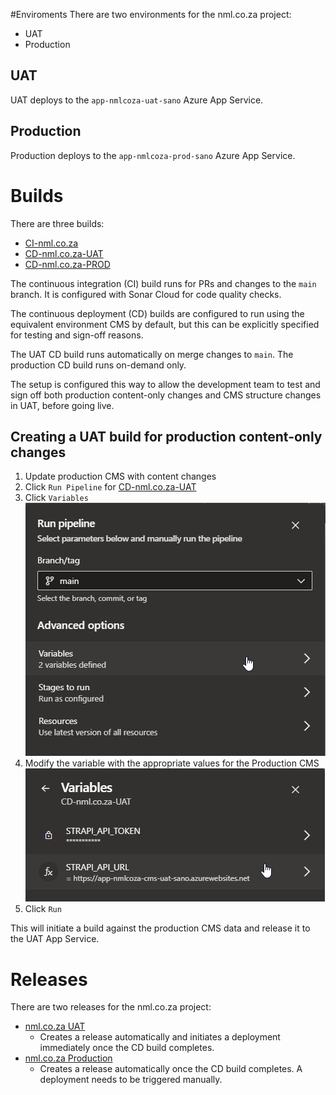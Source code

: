 #Enviroments
There are two environments for the nml.co.za project:
- UAT
- Production

## UAT
UAT deploys to the `app-nmlcoza-uat-sano` Azure App Service.

## Production
Production deploys to the `app-nmlcoza-prod-sano` Azure App Service.

# Builds
There are three builds:
- [CI-nml.co.za](https://dev.azure.com/NewMediaLabs/nml.co.za/_build?definitionId=177)
- [CD-nml.co.za-UAT](https://dev.azure.com/NewMediaLabs/nml.co.za/_build?definitionId=178)
- [CD-nml.co.za-PROD](https://dev.azure.com/NewMediaLabs/nml.co.za/_build?definitionId=179)

The continuous integration (CI) build runs for PRs and changes to the `main` branch. It is configured with Sonar Cloud for code quality checks.

The continuous deployment (CD) builds are configured to run using the equivalent environment CMS by default, but this can be explicitly specified for testing and sign-off reasons. 

The UAT CD build runs automatically on merge changes to `main`. The production CD build runs on-demand only.

The setup is configured this way to allow the development team to test and sign off both production content-only changes and CMS structure changes in UAT, before going live.

## Creating a UAT build for production content-only changes
1. Update production CMS with content changes
1. Click `Run Pipeline` for [CD-nml.co.za-UAT](https://dev.azure.com/NewMediaLabs/nml.co.za/_build?definitionId=178)
1. Click `Variables`
![image.png](/.attachments/image-134802f1-167e-49c4-a584-f2343b5815c9.png)
1. Modify the variable with the appropriate values for the Production CMS
![image.png](/.attachments/image-a860f8af-f424-4e8f-96d2-105a8bd5694a.png)
1. Click `Run`

This will initiate a build against the production CMS data and release it to the UAT App Service.

# Releases
There are two releases for the nml.co.za project:
- [nml.co.za UAT](https://dev.azure.com/NewMediaLabs/nml.co.za/_release?_a=releases&view=mine&definitionId=6)
  - Creates a release automatically and initiates a deployment immediately once the CD build completes.
- [nml.co.za Production](https://dev.azure.com/NewMediaLabs/nml.co.za/_release?_a=releases&view=mine&definitionId=7)
  - Creates a release automatically once the CD build completes. A deployment needs to be triggered manually. 